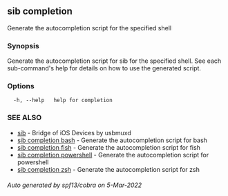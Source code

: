## sib completion

Generate the autocompletion script for the specified shell

### Synopsis

Generate the autocompletion script for sib for the specified shell.
See each sub-command's help for details on how to use the generated script.


### Options

```
  -h, --help   help for completion
```

### SEE ALSO

* [sib](sib.md)	 - Bridge of iOS Devices by usbmuxd
* [sib completion bash](sib_completion_bash.md)	 - Generate the autocompletion script for bash
* [sib completion fish](sib_completion_fish.md)	 - Generate the autocompletion script for fish
* [sib completion powershell](sib_completion_powershell.md)	 - Generate the autocompletion script for powershell
* [sib completion zsh](sib_completion_zsh.md)	 - Generate the autocompletion script for zsh

###### Auto generated by spf13/cobra on 5-Mar-2022
